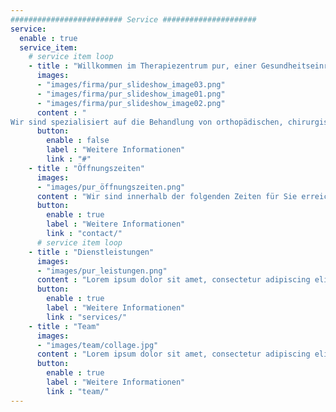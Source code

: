 ```yaml
---
######################### Service #####################
service:
  enable : true
  service_item:
    # service item loop
    - title : "Willkommen im Therapiezentrum pur, einer Gesundheitseinrichtung in Freistadt."
      images:
      - "images/firma/pur_slideshow_image03.png"
      - "images/firma/pur_slideshow_image01.png"
      - "images/firma/pur_slideshow_image02.png"
      content : "
Wir sind spezialisiert auf die Behandlung von orthopädischen, chirurgischen, traumatologischen und neurologischen Beschwerden vor und nach Operationen bzw. Verletzungen. Wir bieten auch eine breite Palette von Sporttherapie-Optionen an, die sowohl für Hobby- als auch für Leistungssportler geeignet sind. Besuchen Sie uns in unserer modernen Praxis in Freistadt und lassen Sie sich von unserem professionellen Team unterstützen. Wir freuen uns darauf, Sie auf Ihrem Weg zu mehr Gesundheit und Wohlbefinden zu begleiten!"
      button:
        enable : false
        label : "Weitere Informationen"
        link : "#"
    - title : "Öffnungszeiten"
      images:
      - "images/pur_öffnungszeiten.png"
      content : "Wir sind innerhalb der folgenden Zeiten für Sie erreichbar! \n\n Telefon: 07942 76 111 \n\n Mail: office@pur-freistadt.at"
      button:
        enable : true
        label : "Weitere Informationen"
        link : "contact/"
      # service item loop
    - title : "Dienstleistungen"
      images:
      - "images/pur_leistungen.png"  
      content : "Lorem ipsum dolor sit amet, consectetur adipiscing elit. Consequat tristique eget amet, tempus eu at consecttur. Leo facilisi nunc viverra tellus. Ac laoreet sit vel consquat. consectetur adipiscing elit. Consequat tristique eget amet, tempus eu at consecttur. Leo facilisi nunc viverra tellus. Ac laoreet sit vel consquat."
      button:
        enable : true
        label : "Weitere Informationen"
        link : "services/"
    - title : "Team"
      images:
      - "images/team/collage.jpg"
      content : "Lorem ipsum dolor sit amet, consectetur adipiscing elit. Consequat tristique eget amet, tempus eu at consecttur. Leo facilisi nunc viverra tellus. Ac laoreet sit vel consquat. consectetur adipiscing elit. Consequat tristique eget amet, tempus eu at consecttur. Leo facilisi nunc viverra tellus. Ac laoreet sit vel consquat."
      button:
        enable : true
        label : "Weitere Informationen"
        link : "team/"
---
```


